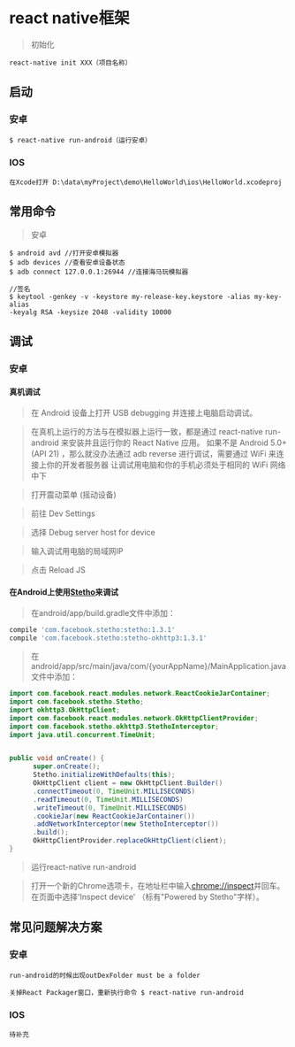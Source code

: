 # react native框架
> 初始化

```
react-native init XXX（项目名称）
```

## 启动

### 安卓
```
$ react-native run-android（运行安卓）
```

### IOS

```
在Xcode打开 D:\data\myProject\demo\HelloWorld\ios\HelloWorld.xcodeproj
```

## 常用命令

> 安卓

```
$ android avd //打开安卓模拟器
$ adb devices //查看安卓设备状态
$ adb connect 127.0.0.1:26944 //连接海马玩模拟器

//签名
$ keytool -genkey -v -keystore my-release-key.keystore -alias my-key-alias
-keyalg RSA -keysize 2048 -validity 10000

```

## 调试

### 安卓

#### 真机调试

> 在 Android 设备上打开 USB debugging 并连接上电脑启动调试。

> 在真机上运行的方法与在模拟器上运行一致，都是通过 react-native run-android 来安装并且运行你的 React Native 应用。
如果不是 Android 5.0+ (API 21) ，那么就没办法通过 adb reverse 进行调试，需要通过 WiFi 来连接上你的开发者服务器
让调试用电脑和你的手机必须处于相同的 WiFi 网络中下

> 打开震动菜单 (摇动设备)

> 前往 Dev Settings

> 选择 Debug server host for device

> 输入调试用电脑的局域网IP

> 点击 Reload JS


#### 在Android上使用[Stetho](http://facebook.github.io/stetho/)来调试
> 在android/app/build.gradle文件中添加：

```js
compile 'com.facebook.stetho:stetho:1.3.1'
compile 'com.facebook.stetho:stetho-okhttp3:1.3.1'
```

> 在android/app/src/main/java/com/{yourAppName}/MainApplication.java文件中添加：

```java
import com.facebook.react.modules.network.ReactCookieJarContainer;
import com.facebook.stetho.Stetho;
import okhttp3.OkHttpClient;
import com.facebook.react.modules.network.OkHttpClientProvider;
import com.facebook.stetho.okhttp3.StethoInterceptor;
import java.util.concurrent.TimeUnit;


public void onCreate() {
      super.onCreate();
      Stetho.initializeWithDefaults(this);
      OkHttpClient client = new OkHttpClient.Builder()
      .connectTimeout(0, TimeUnit.MILLISECONDS)
      .readTimeout(0, TimeUnit.MILLISECONDS)
      .writeTimeout(0, TimeUnit.MILLISECONDS)
      .cookieJar(new ReactCookieJarContainer())
      .addNetworkInterceptor(new StethoInterceptor())
      .build();
      OkHttpClientProvider.replaceOkHttpClient(client);
}
```

> 运行react-native run-android

> 打开一个新的Chrome选项卡，在地址栏中输入[chrome://inspect](chrome://inspect)并回车。在页面中选择'Inspect device' （标有"Powered by Stetho"字样）。


## 常见问题解决方案
### 安卓
`run-android的时候出现outDexFolder must be a folder`
```
关掉React Packager窗口，重新执行命令 $ react-native run-android
```

### IOS
`待补充`






















